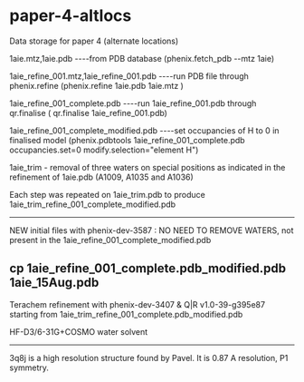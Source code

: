 # paper-4-altlocs
Data storage for paper 4 (alternate locations)

1aie.mtz,1aie.pdb   ----from PDB database (phenix.fetch_pdb --mtz 1aie)

1aie_refine_001.mtz,1aie_refine_001.pdb  ----run PDB file through phenix.refine (phenix.refine 1aie.pdb 1aie.mtz )

1aie_refine_001_complete.pdb  ----run 1aie_refine_001.pdb through qr.finalise ( qr.finalise 1aie_refine_001.pdb)

1aie_refine_001_complete_modified.pdb  ----set occupancies of H to 0 in finalised model (phenix.pdbtools 1aie_refine_001_complete.pdb occupancies.set=0 modify.selection="element H")

1aie_trim - removal of three waters on special positions as indicated in the refinement of 1aie.pdb (A1009, A1035 and A1036)

Each step was repeated on 1aie_trim.pdb to produce 1aie_trim_refine_001_complete_modified.pdb

------------------------
NEW initial files with phenix-dev-3587 : NO NEED TO REMOVE WATERS, not present in the 1aie_refine_001_complete_modified.pdb 

cp 1aie_refine_001_complete.pdb_modified.pdb 1aie_15Aug.pdb
-----------------------
Terachem refinement with phenix-dev-3407 & Q|R v1.0-39-g395e87 starting from 1aie_trim_refine_001_complete.pdb_modified.pdb

HF-D3/6-31G+COSMO water solvent

-----------------------

3q8j is a high resolution structure found by Pavel.
It is 0.87 A resolution, P1 symmetry. 
